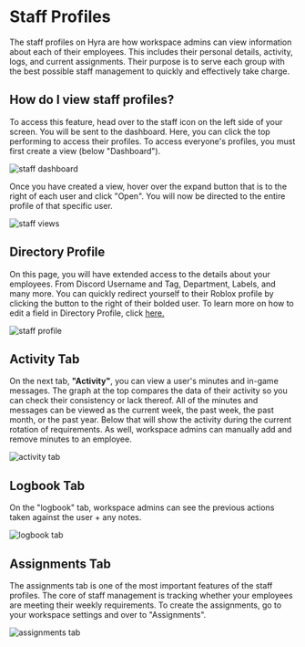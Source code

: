 # Staff Profiles
The staff profiles on Hyra are how workspace admins can view information about each of their employees. This includes their personal details, activity, logs, and current assignments. Their purpose is to serve each group with the best possible staff management to quickly and effectively take charge.
## How do I view staff profiles?
To access this feature, head over to the staff icon on the left side of your screen. You will be sent to the dashboard. Here, you can click the top performing to access their profiles. To access everyone's profiles, you must first create a view (below "Dashboard").

![staff dashboard](/img/staff-dashboard.jpg)

Once you have created a view, hover over the expand button that is to the right of each user and click "Open". You will now be directed to the entire profile of that specific user.

![staff views](/img/open-view.png)

## Directory Profile
On this page, you will have extended access to the details about your employees. From Discord Username and Tag, Department, Labels, and many more. You can quickly redirect yourself to their Roblox profile by clicking the button to the right of their bolded user. To learn more on how to edit a field in Directory Profile, click [here.](https://docs.hyra.io/guides/staff-management/directory-profile)

![staff profile](https://cdn.discordapp.com/attachments/1015246364692717609/1028283765518245929/unknown.png)

## Activity Tab
On the next tab, **"Activity"**, you can view a user's minutes and in-game messages. The graph at the top compares the data of their activity so you can check their consistency or lack thereof. All of the minutes and messages can be viewed as the current week, the past week, the past month, or the past year. Below that will show the activity during the current rotation of requirements. As well, workspace admins can manually add and remove minutes to an employee.

![activity tab](/img/activity.jpg)

## Logbook Tab
On the "logbook" tab, workspace admins can see the previous actions taken against the user + any notes.

![logbook tab](/img/logbook.jpg)

## Assignments Tab
The assignments tab is one of the most important features of the staff profiles. The core of staff management is tracking whether your employees are meeting their weekly requirements. To create the assignments, go to your workspace settings and over to "Assignments".

![assignments tab](/img/assignments.jpg)
